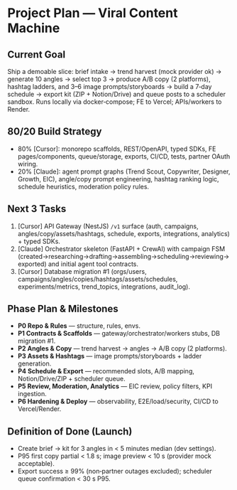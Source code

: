 # Project Plan — Viral Content Machine

## Current Goal
Ship a demoable slice: brief intake → trend harvest (mock provider ok) → generate 10 angles → select top 3 → produce A/B copy (2 platforms), hashtag ladders, and 3–6 image prompts/storyboards → build a 7‑day schedule → export kit (ZIP + Notion/Drive) and queue posts to a scheduler sandbox. Runs locally via docker‑compose; FE to Vercel; APIs/workers to Render.

## 80/20 Build Strategy
- 80% [Cursor]: monorepo scaffolds, REST/OpenAPI, typed SDKs, FE pages/components, queue/storage, exports, CI/CD, tests, partner OAuth wiring.
- 20% [Claude]: agent prompt graphs (Trend Scout, Copywriter, Designer, Growth, EIC), angle/copy prompt engineering, hashtag ranking logic, schedule heuristics, moderation policy rules.

## Next 3 Tasks
1. [Cursor] API Gateway (NestJS) `/v1` surface (auth, campaigns, angles/copy/assets/hashtags, schedule, exports, integrations, analytics) + typed SDKs.
2. [Claude] Orchestrator skeleton (FastAPI + CrewAI) with campaign FSM (created→researching→drafting→assembling→scheduling→reviewing→exported) and initial agent tool contracts.
3. [Cursor] Database migration #1 (orgs/users, campaigns/angles/copies/hashtags/assets/schedules, experiments/metrics, trend_topics, integrations, audit_log).

## Phase Plan & Milestones
- **P0 Repo & Rules** — structure, rules, envs.
- **P1 Contracts & Scaffolds** — gateway/orchestrator/workers stubs, DB migration #1.
- **P2 Angles & Copy** — trend harvest → angles → A/B copy (2 platforms).
- **P3 Assets & Hashtags** — image prompts/storyboards + ladder generation.
- **P4 Schedule & Export** — recommended slots, A/B mapping, Notion/Drive/ZIP + scheduler queue.
- **P5 Review, Moderation, Analytics** — EIC review, policy filters, KPI ingestion.
- **P6 Hardening & Deploy** — observability, E2E/load/security, CI/CD to Vercel/Render.

## Definition of Done (Launch)
- Create brief → kit for 3 angles in < 5 minutes median (dev settings).
- P95 first copy partial < 1.8 s; image preview < 10 s (provider mock acceptable).
- Export success ≥ 99% (non‑partner outages excluded); scheduler queue confirmation < 30 s P95.
